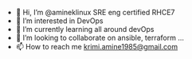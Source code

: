- 👋 Hi, I’m @amineklinux SRE eng certified RHCE7
- 👀 I’m interested in DevOps
- 🌱 I’m currently learning all around devOps
- 💞️ I’m looking to collaborate on ansible, terraform ...
- 📫 How to reach me krimi.amine1985@gmail.com

<!---
amineklinux/amineklinux is a ✨ special ✨ repository because its `README.md` (this file) appears on your GitHub profile.
You can click the Preview link to take a look at your changes.
--->
